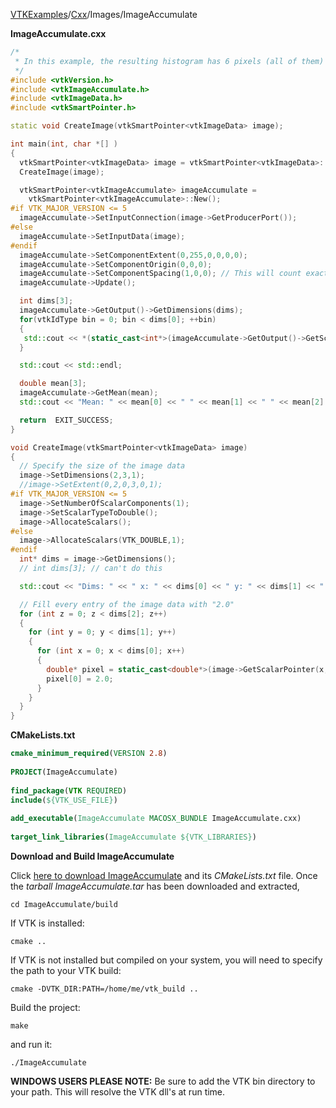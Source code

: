 [VTKExamples](/home/)/[Cxx](/Cxx)/Images/ImageAccumulate

**ImageAccumulate.cxx**
```c++
/*
 * In this example, the resulting histogram has 6 pixels (all of them) in the 3rd bin (value = 2) and zero in the rest of the bins
 */
#include <vtkVersion.h>
#include <vtkImageAccumulate.h>
#include <vtkImageData.h>
#include <vtkSmartPointer.h>

static void CreateImage(vtkSmartPointer<vtkImageData> image);

int main(int, char *[] )
{
  vtkSmartPointer<vtkImageData> image = vtkSmartPointer<vtkImageData>::New();
  CreateImage(image);

  vtkSmartPointer<vtkImageAccumulate> imageAccumulate =
    vtkSmartPointer<vtkImageAccumulate>::New();
#if VTK_MAJOR_VERSION <= 5
  imageAccumulate->SetInputConnection(image->GetProducerPort());
#else
  imageAccumulate->SetInputData(image);
#endif
  imageAccumulate->SetComponentExtent(0,255,0,0,0,0);
  imageAccumulate->SetComponentOrigin(0,0,0);
  imageAccumulate->SetComponentSpacing(1,0,0); // This will count exactly the number of pixels of each color. Use (10,0,0) to make bins of width 10 instead.
  imageAccumulate->Update();

  int dims[3];
  imageAccumulate->GetOutput()->GetDimensions(dims);
  for(vtkIdType bin = 0; bin < dims[0]; ++bin)
  {
   std::cout << *(static_cast<int*>(imageAccumulate->GetOutput()->GetScalarPointer(bin, 0, 0))) << " ";
  }

  std::cout << std::endl;

  double mean[3];
  imageAccumulate->GetMean(mean);
  std::cout << "Mean: " << mean[0] << " " << mean[1] << " " << mean[2] << std::endl;

  return  EXIT_SUCCESS;
}

void CreateImage(vtkSmartPointer<vtkImageData> image)
{
  // Specify the size of the image data
  image->SetDimensions(2,3,1);
  //image->SetExtent(0,2,0,3,0,1);
#if VTK_MAJOR_VERSION <= 5
  image->SetNumberOfScalarComponents(1);
  image->SetScalarTypeToDouble();
  image->AllocateScalars();
#else
  image->AllocateScalars(VTK_DOUBLE,1);
#endif
  int* dims = image->GetDimensions();
  // int dims[3]; // can't do this

  std::cout << "Dims: " << " x: " << dims[0] << " y: " << dims[1] << " z: " << dims[2] << std::endl;

  // Fill every entry of the image data with "2.0"
  for (int z = 0; z < dims[2]; z++)
  {
    for (int y = 0; y < dims[1]; y++)
    {
      for (int x = 0; x < dims[0]; x++)
      {
        double* pixel = static_cast<double*>(image->GetScalarPointer(x,y,z));
        pixel[0] = 2.0;
      }
    }
  }
}
```
**CMakeLists.txt**
```cmake
cmake_minimum_required(VERSION 2.8)
 
PROJECT(ImageAccumulate)
 
find_package(VTK REQUIRED)
include(${VTK_USE_FILE})
 
add_executable(ImageAccumulate MACOSX_BUNDLE ImageAccumulate.cxx)
 
target_link_libraries(ImageAccumulate ${VTK_LIBRARIES})
```

**Download and Build ImageAccumulate**

Click [here to download ImageAccumulate](https://github.com/lorensen/VTKWikiExamplesTarballs/raw/master/ImageAccumulate.tar) and its *CMakeLists.txt* file.
Once the *tarball ImageAccumulate.tar* has been downloaded and extracted,
```
cd ImageAccumulate/build 
```
If VTK is installed:
```
cmake ..
```
If VTK is not installed but compiled on your system, you will need to specify the path to your VTK build:
```
cmake -DVTK_DIR:PATH=/home/me/vtk_build ..
```
Build the project:
```
make
```
and run it:
```
./ImageAccumulate
```
**WINDOWS USERS PLEASE NOTE:** Be sure to add the VTK bin directory to your path. This will resolve the VTK dll's at run time.

